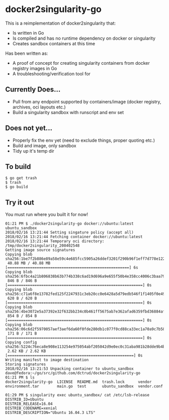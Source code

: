 # docker2singularity-go

This is a reimplementation of docker2singularity that:

  * Is written in Go
  * Is compiled and has no runtime dependency on docker or singularity
  * Creates sandbox containers at this time
  
Has been written as:

  * A proof of concept for creating singularity containers from docker registry
    images in Go
  * A troubleshooting/verification tool for   


## Currently Does...

  * Pull from any endpoint supported by containers/image (docker registry, archives, oci layouts etc.) 
  * Build a singularity sandbox with runscript and env set
  
## Does not yet...

  * Properly fix the env yet (need to exclude things, proper quoting etc.)
  * Build and image, only sandbox
  * Tidy up it's temp dir


## To build

```
$ go get trash
$ trash
$ go build

```

## Try it out

You must run where you built it for now!


```
01:21 PM $ ./docker2singularity-go docker://ubuntu:latest ubuntu_sandbox 
2018/02/16 13:21:44 Setting singature policy (accept all) 
2018/02/16 13:21:44 Fetching container docker://ubuntu:latest 
2018/02/16 13:21:44 Temporary oci directory: /tmp/docker2singularity_208402548 
Getting image source signatures
Copying blob sha256:1be7f2b886e89a58e59c4e685fcc5905a26ddef3201f290b96f1eff7d778e122
 40.88 MB / 40.88 MB [======================================================] 6s
Copying blob sha256:6fbc4a21b806838b63b774b338c6ad19d696a9e655f50b4e358cc4006c3baa79
 846 B / 846 B [============================================================] 0s
Copying blob sha256:c71a6f8e13782fed125f2247931c3eb20cc0e6428a5d79edb546f1f1405f0e49
 620 B / 620 B [============================================================] 0s
Copying blob sha256:4be3072e5a37392e32f632bb234c0b461ff5675ab7e362afad6359fbd36884af
 854 B / 854 B [============================================================] 0s
Copying blob sha256:06c6d2f5970057aef3aef6da60f0fde280db1c077f0cd88ca33ec1a70a9c7b58
 171 B / 171 B [============================================================] 0s
Copying config sha256:5224c76eca8e908e113254e975054abf205042d9e0ec0c31aba981b28dde9b4b
 2.62 KB / 2.62 KB [========================================================] 0s
Writing manifest to image destination
Storing signatures
2018/02/16 13:21:53 Unpacking container to ubuntu_sandbox 
dave@fedora:~/go/src/github.com/dctrud/docker2singularity-go
01:21 PM $ ls
docker2singularity-go  LICENSE  README.md  trash.lock      vendor
environment.tar        main.go  test       ubuntu_sandbox  vendor.conf

01:29 PM $ singularity exec ubuntu_sandbox/ cat /etc/lsb-release
DISTRIB_ID=Ubuntu
DISTRIB_RELEASE=16.04
DISTRIB_CODENAME=xenial
DISTRIB_DESCRIPTION="Ubuntu 16.04.3 LTS"
```
